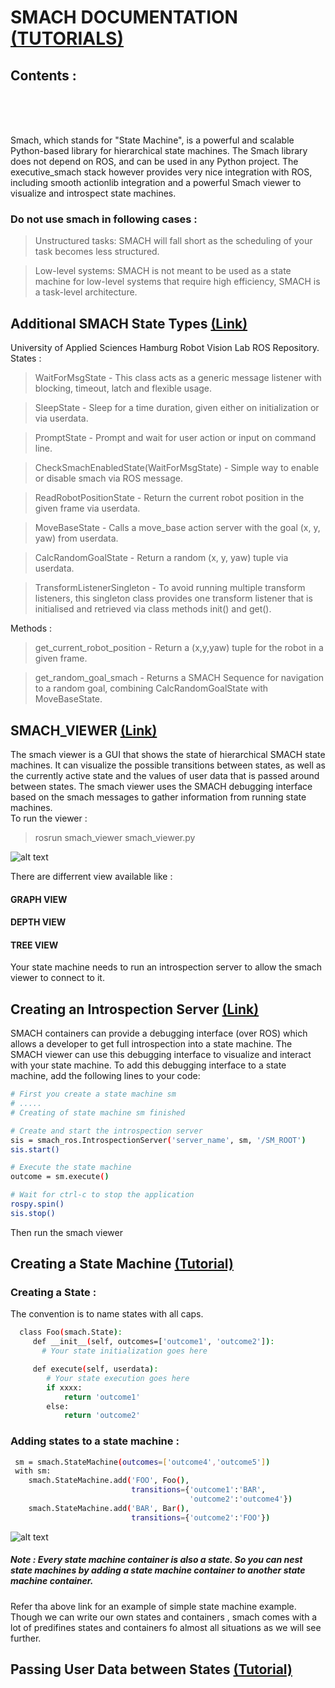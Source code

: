 # SMACH DOCUMENTATION [(TUTORIALS)](http://wiki.ros.org/smach/Tutorials)

## Contents :

<br /><br /><br />

Smach, which stands for "State Machine", is a powerful and scalable Python-based library for hierarchical state machines. The Smach library does not depend on ROS, and can be used in any Python project. The executive_smach stack however provides very nice integration with ROS, including smooth actionlib integration and a powerful Smach viewer to visualize and introspect state machines. 

### Do not use smach in following cases :
>Unstructured tasks: SMACH will fall short as the scheduling of your task becomes less structured.

>Low-level systems: SMACH is not meant to be used as a state machine for low-level systems that require high efficiency, SMACH is a task-level architecture. 

## Additional SMACH State Types [(Link)](http://wiki.ros.org/executive_smach/AdditionalStateTypes)
University of Applied Sciences Hamburg Robot Vision Lab ROS Repository.
<br />
States :

>WaitForMsgState - This class acts as a generic message listener with blocking, timeout, latch and flexible usage.

>SleepState - Sleep for a time duration, given either on initialization or via userdata.

>PromptState - Prompt and wait for user action or input on command line.

>CheckSmachEnabledState(WaitForMsgState) - Simple way to enable or disable smach via ROS message. 

>ReadRobotPositionState - Return the current robot position in the given frame via userdata.

>MoveBaseState - Calls a move_base action server with the goal (x, y, yaw) from userdata.

>CalcRandomGoalState - Return a random (x, y, yaw) tuple via userdata.

>TransformListenerSingleton - To avoid running multiple transform listeners, this singleton class provides one transform listener that is initialised and retrieved via class methods init() and get().

Methods :

>get_current_robot_position - Return a (x,y,yaw) tuple for the robot in a given frame. 

>get_random_goal_smach - Returns a SMACH Sequence for navigation to a random goal, combining CalcRandomGoalState with MoveBaseState. 

## SMACH_VIEWER [(Link)](http://wiki.ros.org/smach_viewer)
The smach viewer is a GUI that shows the state of hierarchical SMACH state machines. It can visualize the possible transitions between states, as well as the currently active state and the values of user data that is passed around between states. The smach viewer uses the SMACH debugging interface based on the smach messages to gather information from running state machines.<br /> To run the viewer :
>rosrun smach_viewer smach_viewer.py

![alt text](http://wiki.ros.org/smach/Tutorials/Smach%20Viewer?action=AttachFile&do=get&target=smach_viewer.png "Example of Smach_Viewer")

There are differrent view available like :
#### GRAPH VIEW
#### DEPTH VIEW
#### TREE VIEW

Your state machine needs to run an introspection server to allow the smach viewer to connect to it.

## Creating an Introspection Server [(Link)](http://wiki.ros.org/smach/Tutorials/Smach%20Viewer)
SMACH containers can provide a debugging interface (over ROS) which allows a developer to get full introspection into a state machine. The SMACH viewer can use this debugging interface to visualize and interact with your state machine. To add this debugging interface to a state machine, add the following lines to your code: 
```sh
# First you create a state machine sm
# .....
# Creating of state machine sm finished

# Create and start the introspection server
sis = smach_ros.IntrospectionServer('server_name', sm, '/SM_ROOT')
sis.start()

# Execute the state machine
outcome = sm.execute()

# Wait for ctrl-c to stop the application
rospy.spin()
sis.stop()
```
Then run the smach viewer

## Creating a State Machine [(Tutorial)](http://wiki.ros.org/smach/Tutorials/Getting%20Started)

### Creating a State :
The convention is to name states with all caps.
```sh
  class Foo(smach.State):
     def __init__(self, outcomes=['outcome1', 'outcome2']):
       # Your state initialization goes here

     def execute(self, userdata):
        # Your state execution goes here
        if xxxx:
            return 'outcome1'
        else:
            return 'outcome2'
 ```
 
 ### Adding states to a state machine :
 ```sh
  sm = smach.StateMachine(outcomes=['outcome4','outcome5'])
  with sm:
     smach.StateMachine.add('FOO', Foo(),
                            transitions={'outcome1':'BAR',
                                         'outcome2':'outcome4'})
     smach.StateMachine.add('BAR', Bar(),
                            transitions={'outcome2':'FOO'})
```
![alt text](http://wiki.ros.org/smach/Tutorials/Getting%20Started?action=AttachFile&do=get&target=simple.png "Graph Of Above Machine")
##### Note : Every state machine container is also a state. So you can nest state machines by adding a state machine container to another state machine container. 

Refer tha above link for an example of simple state machine example.
<br />
Though we can write our own states and containers , smach comes with a lot of predifines states and containers fo almost all situations as we will see further.

## Passing User Data between States [(Tutorial)](http://wiki.ros.org/smach/Tutorials/User%20Data)


 
 
 
 

